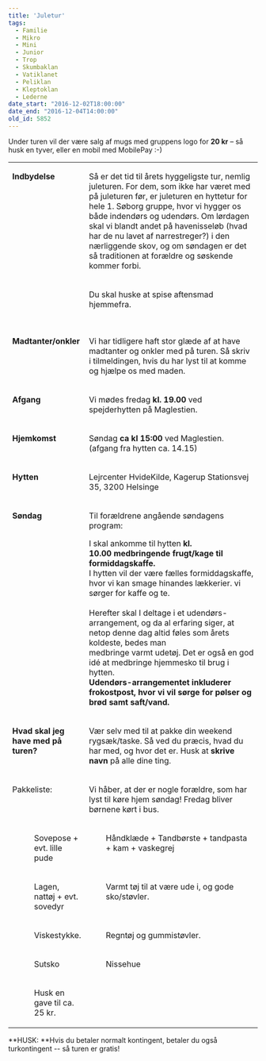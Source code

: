 ```yaml
---
title: 'Juletur'
tags:
  - Familie
  - Mikro
  - Mini
  - Junior
  - Trop
  - Skumbaklan
  - Vatiklanet
  - Peliklan
  - Kleptoklan
  - Lederne
date_start: "2016-12-02T18:00:00"
date_end: "2016-12-04T14:00:00"
old_id: 5852
---
```

Under turen vil der være salg af mugs med gruppens logo for **20 kr** – så husk en tyver, eller en mobil med MobilePay :-)

<table border="0" cellspacing="0" cellpadding="0"><tbody><tr><td colspan="2" valign="top" width="158">

**Indbydelse**

</td><td colspan="3" valign="top" width="546"><p class="BodyText21">Så er det tid til årets hyggeligste tur, nemlig juleturen. For dem, som ikke har været med på juleturen før, er juleturen en hyttetur for hele 1. Søborg gruppe, hvor vi hygger os både indendørs og udendørs. Om lørdagen skal vi blandt andet på havenisseløb (hvad har de nu lavet af narrestreger?) i den nærliggende skov, og om søndagen er det så traditionen at forældre og søskende kommer forbi.</p></td></tr><tr><td colspan="2" valign="top" width="158">

**&nbsp;**

&nbsp;

</td><td colspan="3" valign="top" width="546">

Du skal huske at spise aftensmad hjemmefra.

</td></tr><tr><td colspan="2" valign="top" width="158">

**Madtanter/onkler**

</td><td colspan="3" valign="top" width="546">

Vi har tidligere haft stor glæde af at have madtanter og onkler med på turen. Så skriv i tilmeldingen, hvis du har lyst til at komme og hjælpe os med maden.

</td></tr><tr><td colspan="2" valign="top" width="158">

**Afgang**

</td><td colspan="3" valign="top" width="546">

Vi mødes fredag&nbsp;**kl. 19.00**&nbsp;ved spejderhytten på Maglestien.

</td></tr><tr><td colspan="2" valign="top" width="158">

**Hjemkomst**

</td><td colspan="3" valign="top" width="546">

Søndag&nbsp;**ca kl 15:00**&nbsp;ved Maglestien. (afgang fra hytten ca. 14.15)

</td></tr><tr><td colspan="2" valign="top" width="158">

**Hytten**

</td><td colspan="3" valign="top" width="546">

Lejrcenter HvideKilde,&nbsp;Kagerup Stationsvej 35, 3200 Helsinge

</td></tr><tr><td colspan="2" valign="top" width="158">

**Søndag**

</td><td colspan="3" valign="top" width="546"><p class="BodyText21">Til forældrene angående søndagens program:</p>

I skal ankomme til hytten&nbsp;**kl. 10.00**&nbsp;**medbringende frugt/kage til formiddagskaffe.**<br />I hytten vil der være fælles formiddagskaffe, hvor vi kan smage hinandes lækkerier. vi sørger for kaffe og te.<br /><br />Herefter skal I deltage i et udendørs-arrangement, og da al erfaring siger, at netop denne dag altid føles som årets koldeste, bedes man medbringe&nbsp;varmt&nbsp;udetøj. Det er også en god idé at medbringe hjemmesko til brug i hytten.&nbsp;<br />**Udendørs-arrangementet inkluderer frokostpost, hvor vi vil sørge for pølser og brød samt saft/vand. &nbsp;**

</td></tr><tr><td colspan="2" valign="top" width="158">

**Hvad skal jeg have med på turen?**

</td><td colspan="3" valign="top" width="546">

Vær selv med til at pakke din weekend rygsæk/taske. Så ved du præcis, hvad du har med, og hvor det er. Husk at&nbsp;**skrive navn**&nbsp;på alle dine ting.

</td></tr><tr><td colspan="2" valign="top" width="158">

Pakkeliste:

</td><td colspan="3" valign="top" width="546">

Vi håber, at der er nogle forældre, som har lyst til køre hjem søndag! Fredag bliver børnene kørt i bus.

</td></tr><tr><td valign="top" width="28">

&nbsp;

</td><td colspan="2" valign="top" width="210">

Sovepose + evt. lille pude

</td><td valign="top" width="28">

&nbsp;

</td><td valign="top" width="438">

Håndklæde + Tandbørste + tandpasta + kam + vaskegrej

</td></tr><tr><td valign="top" width="28">

&nbsp;

</td><td colspan="2" valign="top" width="210">

Lagen, nattøj + evt. sovedyr

</td><td valign="top" width="28">

&nbsp;

</td><td valign="top" width="438">

Varmt tøj til at være ude i, og gode sko/støvler.

</td></tr><tr><td valign="top" width="28">

&nbsp;

</td><td colspan="2" valign="top" width="210">

Viskestykke.

</td><td valign="top" width="28">

&nbsp;

</td><td valign="top" width="438">

Regntøj og gummistøvler.

</td></tr><tr><td valign="top" width="28">

&nbsp;

</td><td colspan="2" valign="top" width="210">

Sutsko

</td><td valign="top" width="28">

&nbsp;

</td><td valign="top" width="438">

Nissehue

</td></tr><tr><td valign="top" width="28">

&nbsp;

</td><td colspan="2" valign="top" width="210">

Husk en gave til ca. 25 kr.

</td></tr></tbody></table>

**HUSK:&nbsp;**Hvis du betaler normalt kontingent, betaler du også turkontingent -- så turen er gratis!